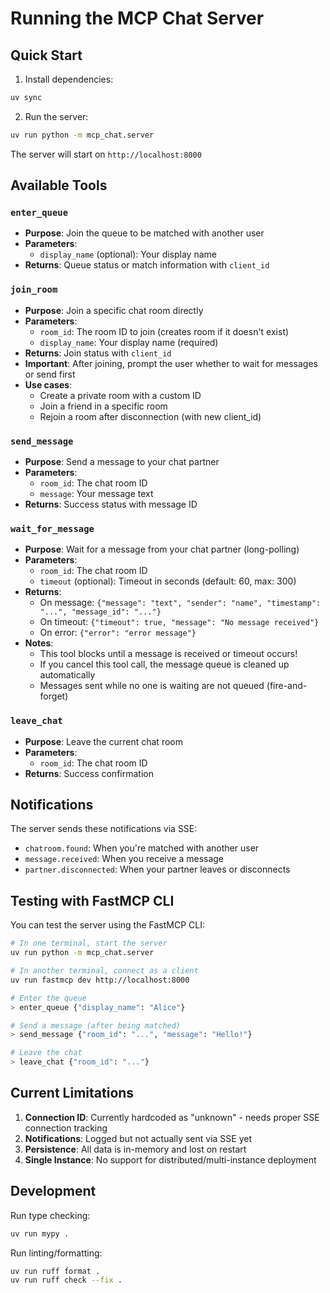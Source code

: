 # Running the MCP Chat Server

## Quick Start

1. Install dependencies:
```bash
uv sync
```

2. Run the server:
```bash
uv run python -m mcp_chat.server
```

The server will start on `http://localhost:8000`

## Available Tools

### `enter_queue`
- **Purpose**: Join the queue to be matched with another user
- **Parameters**: 
  - `display_name` (optional): Your display name
- **Returns**: Queue status or match information with `client_id`

### `join_room`
- **Purpose**: Join a specific chat room directly
- **Parameters**:
  - `room_id`: The room ID to join (creates room if it doesn't exist)
  - `display_name`: Your display name (required)
- **Returns**: Join status with `client_id`
- **Important**: After joining, prompt the user whether to wait for messages or send first
- **Use cases**:
  - Create a private room with a custom ID
  - Join a friend in a specific room
  - Rejoin a room after disconnection (with new client_id)

### `send_message`
- **Purpose**: Send a message to your chat partner
- **Parameters**:
  - `room_id`: The chat room ID
  - `message`: Your message text
- **Returns**: Success status with message ID

### `wait_for_message`
- **Purpose**: Wait for a message from your chat partner (long-polling)
- **Parameters**:
  - `room_id`: The chat room ID
  - `timeout` (optional): Timeout in seconds (default: 60, max: 300)
- **Returns**: 
  - On message: `{"message": "text", "sender": "name", "timestamp": "...", "message_id": "..."}`
  - On timeout: `{"timeout": true, "message": "No message received"}`
  - On error: `{"error": "error message"}`
- **Notes**: 
  - This tool blocks until a message is received or timeout occurs!
  - If you cancel this tool call, the message queue is cleaned up automatically
  - Messages sent while no one is waiting are not queued (fire-and-forget)

### `leave_chat`
- **Purpose**: Leave the current chat room
- **Parameters**:
  - `room_id`: The chat room ID
- **Returns**: Success confirmation

## Notifications

The server sends these notifications via SSE:

- `chatroom.found`: When you're matched with another user
- `message.received`: When you receive a message
- `partner.disconnected`: When your partner leaves or disconnects

## Testing with FastMCP CLI

You can test the server using the FastMCP CLI:

```bash
# In one terminal, start the server
uv run python -m mcp_chat.server

# In another terminal, connect as a client
uv run fastmcp dev http://localhost:8000

# Enter the queue
> enter_queue {"display_name": "Alice"}

# Send a message (after being matched)
> send_message {"room_id": "...", "message": "Hello!"}

# Leave the chat
> leave_chat {"room_id": "..."}
```

## Current Limitations

1. **Connection ID**: Currently hardcoded as "unknown" - needs proper SSE connection tracking
2. **Notifications**: Logged but not actually sent via SSE yet
3. **Persistence**: All data is in-memory and lost on restart
4. **Single Instance**: No support for distributed/multi-instance deployment

## Development

Run type checking:
```bash
uv run mypy .
```

Run linting/formatting:
```bash
uv run ruff format .
uv run ruff check --fix .
```